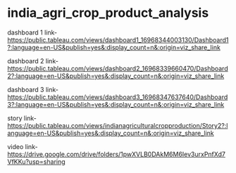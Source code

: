 # india_agri_crop_product_analysis

dashboard 1 link-https://public.tableau.com/views/dashboard1_16968344003130/Dashboard1?:language=en-US&publish=yes&:display_count=n&:origin=viz_share_link

dashboard 2 link- https://public.tableau.com/views/dashboard2_16968339660470/Dashboard2?:language=en-US&publish=yes&:display_count=n&:origin=viz_share_link

dashboard 3 link-https://public.tableau.com/views/dashboard3_16968347637640/Dashboard3?:language=en-US&publish=yes&:display_count=n&:origin=viz_share_link

story link-https://public.tableau.com/views/indianagriculturalcropproduction/Story2?:language=en-US&publish=yes&:display_count=n&:origin=viz_share_link

video link-https://drive.google.com/drive/folders/1pwXVLB0DAkM6M6Iev3urxPnfXd7VfKKu?usp=sharing

